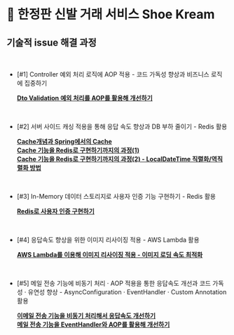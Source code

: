 # 👟 한정판 신발 거래 서비스 Shoe Kream

## 기술적 issue 해결 과정

<br>

* [#1] Controller 예외 처리 로직에 AOP 적용 -  코드 가독성 향상과 비즈니스 로직에 집중하기

  [**Dto Validation 예외 처리를 AOP를 활용해 개선하기**](https://inkyu-yoon.github.io/docs/Language/SpringBoot/ValidationAop)

<br>

* [#2] 서버 사이드 캐싱 적용을 통해 응답 속도 향상과 DB 부하 줄이기 - Redis 활용

  [**Cache개념과 Spring에서의 Cache**](https://percyfrank.github.io/springboot/Cache01/)  
  [**Cache 기능을 Redis로 구현하기까지의 과정(1)**](https://percyfrank.github.io/springboot/Cache02/)  
  [**Cache 기능을 Redis로 구현하기까지의 과정(2) - LocalDateTime 직렬화/역직렬화 방법**](https://percyfrank.github.io/springboot/Cache03/)  

<br>

* [#3] In-Memory 데이터 스토리지로 사용자 인증 기능 구현하기 - Redis 활용

  [**Redis로 사용자 인증 구현하기**](https://inkyu-yoon.github.io/docs/Language/SpringBoot/RedisAndAuth)

<br>

* [#4] 응답속도 향상을 위한 이미지 리사이징 적용 - AWS Lambda 활용

  [**AWS Lambda를 이용해 이미지 리사이징 적용 - 이미지 로딩 속도 최적화**](https://percyfrank.github.io/springboot/Lambda01/)


<br>

* [#5] 메일 전송 기능에 비동기 처리 · AOP 적용을 통한 응답속도 개선과 코드 가독성 · 유연성 향상  - AsyncConfiguration · EventHandler · Custom Annotation 활용  

  [**이메일 전송 기능을 비동기 처리해서 응답속도 개선하기**](https://inkyu-yoon.github.io/docs/Language/SpringBoot/EmailAsync)  
  [**메일 전송 기능을 EventHandler와 AOP를 활용해 개선하기**](https://inkyu-yoon.github.io/docs/Language/SpringBoot/EmailAop)








